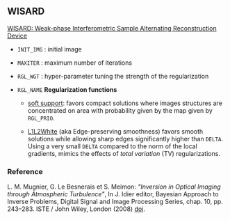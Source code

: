 ## WISARD

[WISARD: Weak-phase Interferometric Sample Alternating Reconstruction Device](http://www.mariotti.fr/doc/approved/JMMC-MAN-2500-0001.pdf)

- `INIT_IMG` : initial image

- `MAXITER` : maximum number of iterations

- `RGL_WGT` : hyper-parameter tuning the strength of the regularization

- `RGL_NAME` **Regularization functions**

  - <u>soft support</u>:  favors compact solutions where images structures are concentrated on area with probability given by the map given by `RGL_PRIO`.

  - <u>L1L2White</u> (aka Edge-preserving smoothness) favors smooth solutions while allowing sharp edges significantly higher than `DELTA`. Using a very small `DELTA` compared to the norm of the local gradients, mimics the effects of *total variation* (TV) regularizations.

### Reference
L. M. Mugnier, G. Le Besnerais et S. Meimon: *"Inversion in Optical Imaging through Atmospheric Turbulence"*,
In J. Idier editor, Bayesian Approach to Inverse Problems,  Digital Signal and Image Processing
Series, chap. 10, pp. 243–283. ISTE / John Wiley, London (2008) [doi](https://doi.org/10.1002/9780470611197.ch10).